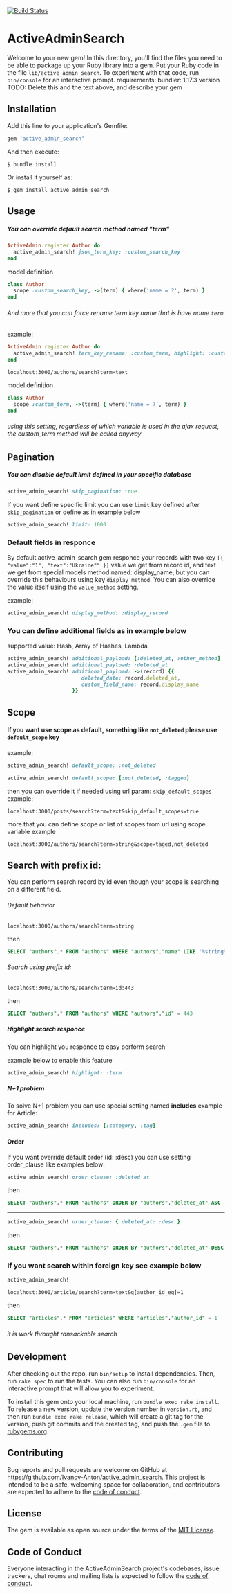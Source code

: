 [![Build Status](https://travis-ci.org/Ivanov-Anton/active_admin_search.svg?branch=master)](https://travis-ci.org/Ivanov-Anton/active_admin_search)

# ActiveAdminSearch

Welcome to your new gem! In this directory, you'll find the files you need to be able to package up your Ruby library into a gem. Put your Ruby code in the file `lib/active_admin_search`. To experiment with that code, run `bin/console` for an interactive prompt.
requirements:
bundler: 1.17.3 version
TODO: Delete this and the text above, and describe your gem

## Installation

Add this line to your application's Gemfile:

```ruby
gem 'active_admin_search'
```

And then execute:

    $ bundle install

Or install it yourself as:

    $ gem install active_admin_search

## Usage

##### You can override default search method named "term"

```ruby
ActiveAdmin.register Author do
  active_admin_search! json_term_key: :custom_search_key
end
```

model definition
```ruby
class Author
  scope :custom_search_key, ->(term) { where('name = ?', term) }
end
```

###### And more that you can force rename term key name that is have name `term`

example:
```ruby
ActiveAdmin.register Author do
  active_admin_search! term_key_rename: :custom_term, highlight: :custom_term
end
```
```
localhost:3000/authors/search?term=text
```
model definition
```ruby
class Author
  scope :custom_term, ->(term) { where('name = ?', term) }
end
```
###### using this setting, regardless of which variable is used in the ajax request, the custom_term method will be called anyway

## Pagination
##### You can disable default limit defined in your specific database
```ruby
active_admin_search! skip_pagination: true
```

If you want define specific limit you can use ``limit`` key defined after ```skip_pagination```
or define as in example below
```ruby
active_admin_search! limit: 1000
```

### Default fields in responce

By default active_admin_search gem responce your records with two key ``[{ "value":"1", "text":"Ukraine"" }]``
value we get from record id, and text we get from special models method named: display_name,
but you can override this behaviours using key `display_method`.
You can also override the value itself using the `value_method` setting.

example:
```ruby
active_admin_search! display_method: :display_record
```  
### You can define additional fields as in example below
supported value: Hash, Array of Hashes, Lambda
```ruby
active_admin_search! additional_payload: [:deleted_at, :other_method]
active_admin_search! additional_payload: :deleted_at
active_admin_search! additional_payload: ->(record) {{
                        deleted_date: record.deleted_at,
                        custom_field_name: record.display_name
                     }}
```

## Scope
#### If you want use scope as default, something like `not_deleted` please use `default_scope` key
example:
```ruby
active_admin_search! default_scope: :not_deleted
```
```ruby
active_admin_search! default_scope: [:not_deleted, :tagged]
```

then you can override it if needed using url param: `skip_default_scopes`
example:
```
localhost:3000/posts/search?term=text&skip_default_scopes=true
```
more that you can define scope or list of scopes from url using scope variable
example
```
localhost:3000/authors/search?term=string&scope=taged,not_deleted
```

## Search with prefix id:

You can perform search record by id even though your
scope is searching on a different field.

###### Default behavior
```
localhost:3000/authors/search?term=string
```
then
```sql
SELECT "authors".* FROM "authors" WHERE "authors"."name" LIKE '%string%'
```
###### Search using prefix id:
```
localhost:3000/authors/search?term=id:443
```
then
```sql
SELECT "authors".* FROM "authors" WHERE "authors"."id" = 443
```

##### Highlight search responce
You can highlight you responce to easy perform search

example below to enable this feature
```ruby
active_admin_search! highlight: :term
```

##### N+1 problem

To solve N+1 problem you can use special setting named **includes**
example for Article:
```ruby
active_admin_search! includes: [:category, :tag]
```

#### Order
If you want override default order (id: :desc) you can use setting order_clause like examples below:

```ruby
active_admin_search! order_clause: :deleted_at
```
then
```sql
SELECT "authors".* FROM "authors" ORDER BY "authors"."deleted_at" ASC
```
----------------------------
```ruby
active_admin_search! order_clause: { deleted_at: :desc }
```
then
```sql
SELECT "authors".* FROM "authors" ORDER BY "authors"."deleted_at" DESC
```

### If you want search within foreign key see example below
```ruby
active_admin_search!
```
```
localhost:3000/article/search?term=text&q[author_id_eq]=1
```
then
```sql
SELECT "articles".* FROM "articles" WHERE "articles"."author_id" = 1
```
###### it is work throught ransackable search

## Development

After checking out the repo, run `bin/setup` to install dependencies. Then, run `rake spec` to run the tests. You can also run `bin/console` for an interactive prompt that will allow you to experiment.

To install this gem onto your local machine, run `bundle exec rake install`. To release a new version, update the version number in `version.rb`, and then run `bundle exec rake release`, which will create a git tag for the version, push git commits and the created tag, and push the `.gem` file to [rubygems.org](https://rubygems.org).

## Contributing

Bug reports and pull requests are welcome on GitHub at https://github.com/Ivanov-Anton/active_admin_search. This project is intended to be a safe, welcoming space for collaboration, and contributors are expected to adhere to the [code of conduct](https://github.com/[USERNAME]/active_admin_search/blob/master/CODE_OF_CONDUCT.md).


## License

The gem is available as open source under the terms of the [MIT License](https://opensource.org/licenses/MIT).

## Code of Conduct

Everyone interacting in the ActiveAdminSearch project's codebases, issue trackers, chat rooms and mailing lists is expected to follow the [code of conduct](https://github.com/[USERNAME]/active_admin_search/blob/master/CODE_OF_CONDUCT.md).
